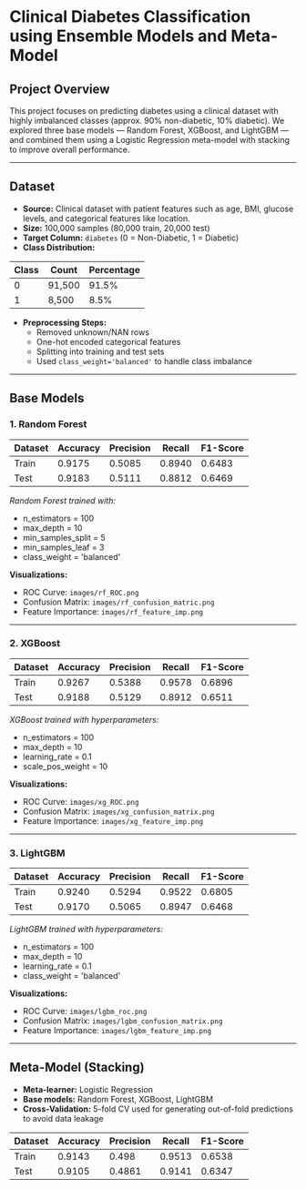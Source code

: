# Clinical Diabetes Classification using Ensemble Models and Meta-Model

## Project Overview
This project focuses on predicting diabetes using a clinical dataset with highly imbalanced classes (approx. 90% non-diabetic, 10% diabetic). We explored three base models — Random Forest, XGBoost, and LightGBM — and combined them using a Logistic Regression meta-model with stacking to improve overall performance.

---

## Dataset
- **Source:** Clinical dataset with patient features such as age, BMI, glucose levels, and categorical features like location.
- **Size:** 100,000 samples (80,000 train, 20,000 test)
- **Target Column:** `diabetes` (0 = Non-Diabetic, 1 = Diabetic)
- **Class Distribution:**

| Class | Count | Percentage |
|-------|-------|------------|
| 0     | 91,500| 91.5%      |
| 1     | 8,500 | 8.5%       |

- **Preprocessing Steps:**
  - Removed unknown/NAN rows
  - One-hot encoded categorical features
  - Splitting into training and test sets
  - Used `class_weight='balanced'` to handle class imbalance

---

## Base Models

### 1. Random Forest
| Dataset | Accuracy | Precision | Recall | F1-Score |
|---------|----------|-----------|--------|----------|
| Train   | 0.9175   | 0.5085    | 0.8940 | 0.6483   |
| Test    | 0.9183   | 0.5111    | 0.8812 | 0.6469   |

*Random Forest trained with:*  
- n_estimators = 100  
- max_depth = 10  
- min_samples_split = 5  
- min_samples_leaf = 3  
- class_weight = 'balanced'

**Visualizations:**  
- ROC Curve: `images/rf_ROC.png`  
- Confusion Matrix: `images/rf_confusion_matric.png`  
- Feature Importance: `images/rf_feature_imp.png`  

---

### 2. XGBoost
| Dataset | Accuracy | Precision | Recall | F1-Score |
|---------|----------|-----------|--------|----------|
| Train   | 0.9267   | 0.5388    | 0.9578 | 0.6896   |
| Test    | 0.9188   | 0.5129    | 0.8912 | 0.6511   |

*XGBoost trained with hyperparameters:*  
- n_estimators = 100  
- max_depth = 10  
- learning_rate = 0.1  
- scale_pos_weight = 10  

**Visualizations:**  
- ROC Curve: `images/xg_ROC.png`  
- Confusion Matrix: `images/xg_confusion_matrix.png`  
- Feature Importance: `images/xg_feature_imp.png`

---

### 3. LightGBM
| Dataset | Accuracy | Precision | Recall | F1-Score |
|---------|----------|-----------|--------|----------|
| Train   | 0.9240   | 0.5294    | 0.9522 | 0.6805   |
| Test    | 0.9170   | 0.5065    | 0.8947 | 0.6468   |

*LightGBM trained with hyperparameters:*  
- n_estimators = 100  
- max_depth = 10  
- learning_rate = 0.1  
- class_weight = 'balanced'  

**Visualizations:**  
- ROC Curve: `images/lgbm_roc.png`  
- Confusion Matrix: `images/lgbm_confusion_matrix.png`  
- Feature Importance: `images/lgbm_feature_imp.png`

---

## Meta-Model (Stacking)
- **Meta-learner:** Logistic Regression
- **Base models:** Random Forest, XGBoost, LightGBM
- **Cross-Validation:** 5-fold CV used for generating out-of-fold predictions to avoid data leakage

| Dataset | Accuracy | Precision | Recall | F1-Score |
|---------|----------|-----------|--------|----------|
| Train   | 0.9143   | 0.498     | 0.9513 | 0.6538   |
| Test    | 0.9105   | 0.4861    | 0.9141 | 0.6347   |


